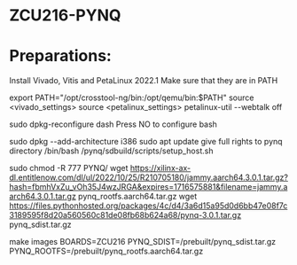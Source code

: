 # ZCU216-PYNQ
# Preparations:

Install Vivado, Vitis and PetaLinux 2022.1
Make sure that they are in PATH

export PATH="/opt/crosstool-ng/bin:/opt/qemu/bin:$PATH"
source <vivado_settings>
source <petalinux_settings>
petalinux-util --webtalk off

sudo dpkg-reconfigure dash 
Press NO to configure bash

sudo dpkg --add-architecture i386
sudo apt update
give full rights to pynq directory
/bin/bash /pynq/sdbuild/scripts/setup_host.sh


sudo chmod -R 777 PYNQ/
wget https://xilinx-ax-dl.entitlenow.com/dl/ul/2022/10/25/R210705180/jammy.aarch64.3.0.1.tar.gz?hash=fbmhVxZu_vOh35J4wzJRGA&expires=1716575881&filename=jammy.aarch64.3.0.1.tar.gz pynq_rootfs.aarch64.tar.gz
wget https://files.pythonhosted.org/packages/4c/d4/3a6d15a95d0d6bb47e08f7c3189595f8d20a560560c81de08fb68b624a68/pynq-3.0.1.tar.gz pynq_sdist.tar.gz

make images BOARDS=ZCU216 PYNQ_SDIST=/prebuilt/pynq_sdist.tar.gz PYNQ_ROOTFS=/prebuilt/pynq_rootfs.aarch64.tar.gz

